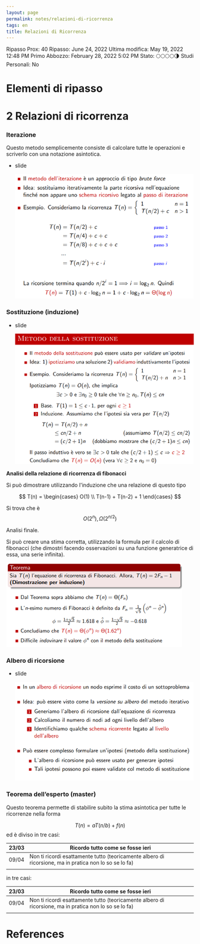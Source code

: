 ```yaml
---
layout: page
permalink: notes/relazioni-di-ricorrenza
tags: en
title: Relazioni di Ricorrenza
---
```


Ripasso Prox: 40
Ripasso: June 24, 2022
Ultima modifica: May 19, 2022 12:48 PM
Primo Abbozzo: February 28, 2022 5:02 PM
Stato: 🌕🌕🌕🌕🌗
Studi Personali: No

# Elementi di ripasso

# 2 Relazioni di ricorrenza

### Iterazione

Questo metodo semplicemente consiste di calcolare tutte le operazioni e scriverlo con una notazione asintotica.

- slide

    <img src="/images/notes/image/universita/ex-notion/Relazioni di Ricorrenza/Untitled.png" alt="image/universita/ex-notion/Relazioni di Ricorrenza/Untitled">


### Sostituzione (induzione)

- slide

    <img src="/images/notes/image/universita/ex-notion/Relazioni di Ricorrenza/Untitled 1.png" alt="image/universita/ex-notion/Relazioni di Ricorrenza/Untitled 1">


**Analisi della relazione di ricorrenza di fibonacci**

Si può dimostrare utilizzando l'induzione che una relazione di questo tipo


$$
T(n) = \begin{cases}
O(1) \\
T(n-1) + T(n-2) + 1
\end{cases}
$$


Si trova che è $$O(2^n), \Omega(2^{n/2})$$

Analisi finale.

Si può creare una stima corretta, utilizzando la formula per il calcolo di fibonacci (che dimostri facendo osservazioni su una funzione generatrice di essa, una serie infinita).

<img src="/images/notes/image/universita/ex-notion/Relazioni di Ricorrenza/Untitled 2.png" alt="image/universita/ex-notion/Relazioni di Ricorrenza/Untitled 2">

### Albero di ricorsione

- slide

    <img src="/images/notes/image/universita/ex-notion/Relazioni di Ricorrenza/Untitled 3.png" alt="image/universita/ex-notion/Relazioni di Ricorrenza/Untitled 3">


### Teorema dell’esperto (master)

Questo teorema permette di stabilire subito la stima asintotica per tutte le ricorrenze nella forma

$$T(n) = aT(n/b) + f(n)$$ ed è diviso in tre casi:

| 23/03 | Ricordo tutto come se fosse ieri |
| --- | --- |
| 09/04 | Non ti ricordi esattamente tutto (teoricamente albero di ricorsione, ma in pratica non lo so se lo fa) |
|  |  |
in tre casi:

| 23/03 | Ricordo tutto come se fosse ieri |
| --- | --- |
| 09/04 | Non ti ricordi esattamente tutto (teoricamente albero di ricorsione, ma in pratica non lo so se lo fa) |
|  |  |

# References